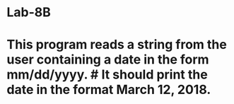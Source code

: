 # Lab-8B
# This program reads a string from the user containing a date in the form mm/dd/yyyy.    # It should print the date in the format March 12, 2018.  
